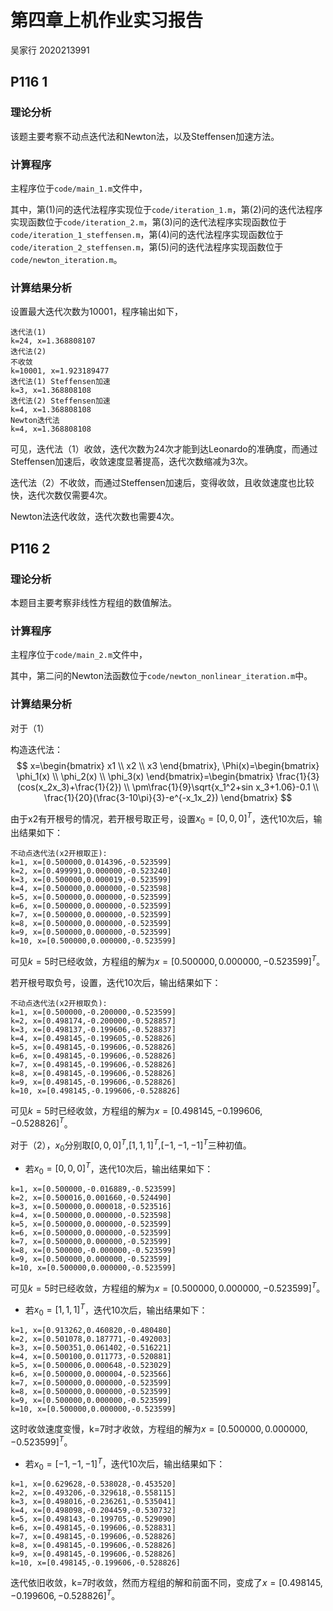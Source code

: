 # 第四章上机作业实习报告

吴家行 2020213991

## P116 1

### 理论分析

该题主要考察不动点迭代法和Newton法，以及Steffensen加速方法。

### 计算程序

主程序位于`code/main_1.m`文件中，

其中，第(1)问的迭代法程序实现位于`code/iteration_1.m`，第(2)问的迭代法程序实现函数位于`code/iteration_2.m`，第(3)问的迭代法程序实现函数位于`code/iteration_1_steffensen.m`，第(4)问的迭代法程序实现函数位于`code/iteration_2_steffensen.m`，第(5)问的迭代法程序实现函数位于`code/newton_iteration.m`。

### 计算结果分析

设置最大迭代次数为10001，程序输出如下，

```
迭代法(1)
k=24, x=1.368808107
迭代法(2)
不收敛
k=10001, x=1.923189477
迭代法(1) Steffensen加速
k=3, x=1.368808108
迭代法(2) Steffensen加速
k=4, x=1.368808108
Newton迭代法
k=4, x=1.368808108
```

可见，迭代法（1）收敛，迭代次数为24次才能到达Leonardo的准确度，而通过Steffensen加速后，收敛速度显著提高，迭代次数缩减为3次。

迭代法（2）不收敛，而通过Steffensen加速后，变得收敛，且收敛速度也比较快，迭代次数仅需要4次。

Newton法迭代收敛，迭代次数也需要4次。

## P116 2

### 理论分析

本题目主要考察非线性方程组的数值解法。

### 计算程序

主程序位于`code/main_2.m`文件中，

其中，第二问的Newton法函数位于`code/newton_nonlinear_iteration.m`中。

### 计算结果分析

对于（1）

构造迭代法：
$$
x=\begin{bmatrix} x1 \\ x2 \\ x3 \end{bmatrix}, \Phi(x)=\begin{bmatrix} \phi_1(x) \\ \phi_2(x) \\ \phi_3(x) \end{bmatrix}=\begin{bmatrix} \frac{1}{3}(cos(x_2x_3)+\frac{1}{2}) \\  \pm\frac{1}{9}\sqrt{x_1^2+sin x_3+1.06}-0.1 \\ \frac{1}{20}(\frac{3-10\pi}{3}-e^{-x_1x_2}) \end{bmatrix} 
$$


由于x2有开根号的情况，若开根号取正号，设置$x_0=[0,0,0]^T$，迭代10次后，输出结果如下：

```
不动点迭代法(x2开根取正):
k=1, x=[0.500000,0.014396,-0.523599]
k=2, x=[0.499991,0.000000,-0.523240]
k=3, x=[0.500000,0.000019,-0.523599]
k=4, x=[0.500000,0.000000,-0.523598]
k=5, x=[0.500000,0.000000,-0.523599]
k=6, x=[0.500000,0.000000,-0.523599]
k=7, x=[0.500000,0.000000,-0.523599]
k=8, x=[0.500000,0.000000,-0.523599]
k=9, x=[0.500000,0.000000,-0.523599]
k=10, x=[0.500000,0.000000,-0.523599]
```

可见$k=5$时已经收敛，方程组的解为$x=[0.500000,0.000000,-0.523599]^T$。

若开根号取负号，设置，迭代10次后，输出结果如下：

```
不动点迭代法(x2开根取负):
k=1, x=[0.500000,-0.200000,-0.523599]
k=2, x=[0.498174,-0.200000,-0.528857]
k=3, x=[0.498137,-0.199606,-0.528837]
k=4, x=[0.498145,-0.199605,-0.528826]
k=5, x=[0.498145,-0.199606,-0.528826]
k=6, x=[0.498145,-0.199606,-0.528826]
k=7, x=[0.498145,-0.199606,-0.528826]
k=8, x=[0.498145,-0.199606,-0.528826]
k=9, x=[0.498145,-0.199606,-0.528826]
k=10, x=[0.498145,-0.199606,-0.528826]
```

可见$k=5$时已经收敛，方程组的解为$x=[0.498145,-0.199606,-0.528826]^T$。

对于（2），$x_0$分别取$[0,0,0]^T$,$[1,1,1]^T$,$[-1,-1,-1]^T$三种初值。

- 若$x_0=[0,0,0]^T$，迭代10次后，输出结果如下：

```
k=1, x=[0.500000,-0.016889,-0.523599]
k=2, x=[0.500016,0.001660,-0.524490]
k=3, x=[0.500000,0.000018,-0.523516]
k=4, x=[0.500000,0.000000,-0.523598]
k=5, x=[0.500000,0.000000,-0.523599]
k=6, x=[0.500000,0.000000,-0.523599]
k=7, x=[0.500000,0.000000,-0.523599]
k=8, x=[0.500000,-0.000000,-0.523599]
k=9, x=[0.500000,0.000000,-0.523599]
k=10, x=[0.500000,0.000000,-0.523599]
```

可见$k=5$时已经收敛，方程组的解为$x=[0.500000,0.000000,-0.523599]^T$。

- 若$x_0=[1,1,1]^T$，迭代10次后，输出结果如下：

```
k=1, x=[0.913262,0.460820,-0.480480]
k=2, x=[0.501078,0.187771,-0.492003]
k=3, x=[0.500351,0.061402,-0.516221]
k=4, x=[0.500100,0.011773,-0.520881]
k=5, x=[0.500006,0.000648,-0.523029]
k=6, x=[0.500000,0.000004,-0.523566]
k=7, x=[0.500000,0.000000,-0.523599]
k=8, x=[0.500000,0.000000,-0.523599]
k=9, x=[0.500000,0.000000,-0.523599]
k=10, x=[0.500000,0.000000,-0.523599]
```

这时收敛速度变慢，k=7时才收敛，方程组的解为$x=[0.500000,0.000000,-0.523599]^T$。

- 若$x_0=[-1,-1,-1]^T$，迭代10次后，输出结果如下：

```
k=1, x=[0.629628,-0.538028,-0.453520]
k=2, x=[0.493206,-0.329618,-0.558115]
k=3, x=[0.498016,-0.236261,-0.535041]
k=4, x=[0.498098,-0.204459,-0.530732]
k=5, x=[0.498143,-0.199705,-0.529090]
k=6, x=[0.498145,-0.199606,-0.528831]
k=7, x=[0.498145,-0.199606,-0.528826]
k=8, x=[0.498145,-0.199606,-0.528826]
k=9, x=[0.498145,-0.199606,-0.528826]
k=10, x=[0.498145,-0.199606,-0.528826]
```

迭代依旧收敛，k=7时收敛，然而方程组的解和前面不同，变成了$x=[0.498145,-0.199606,-0.528826]^T$。